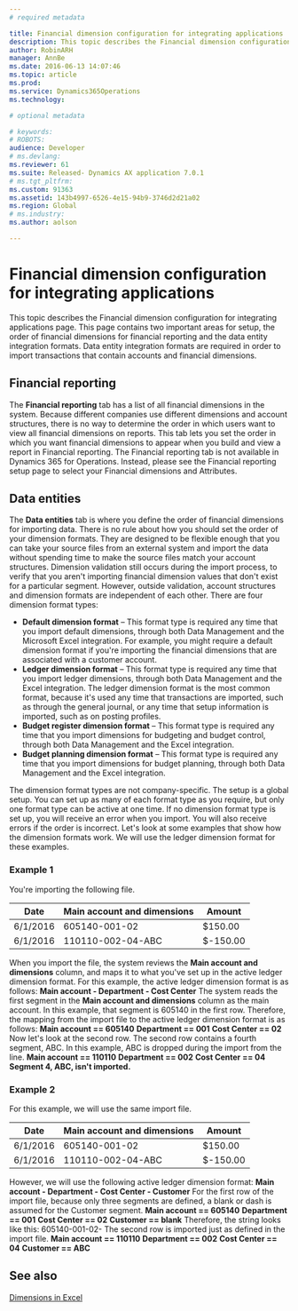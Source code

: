 ```yaml
---
# required metadata

title: Financial dimension configuration for integrating applications | Microsoft Docs
description: This topic describes the Financial dimension configuration for integrating applications page. This page contains two important areas for setup, the order of financial dimensions for financial reporting and the data entity integration formats. Data entity integration formats are required in order to import transactions that contain accounts and financial dimensions.
author: RobinARH
manager: AnnBe
ms.date: 2016-06-13 14:07:46
ms.topic: article
ms.prod: 
ms.service: Dynamics365Operations
ms.technology: 

# optional metadata

# keywords: 
# ROBOTS: 
audience: Developer
# ms.devlang: 
ms.reviewer: 61
ms.suite: Released- Dynamics AX application 7.0.1
# ms.tgt_pltfrm: 
ms.custom: 91363
ms.assetid: 143b4997-6526-4e15-94b9-3746d2d21a02
ms.region: Global
# ms.industry: 
ms.author: aolson

---
```


# Financial dimension configuration for integrating applications

This topic describes the Financial dimension configuration for integrating applications page. This page contains two important areas for setup, the order of financial dimensions for financial reporting and the data entity integration formats. Data entity integration formats are required in order to import transactions that contain accounts and financial dimensions.

Financial reporting
-------------------

The **Financial reporting** tab has a list of all financial dimensions in the system. Because different companies use different dimensions and account structures, there is no way to determine the order in which users want to view all financial dimensions on reports. This tab lets you set the order in which you want financial dimensions to appear when you build and view a report in Financial reporting. The Financial reporting tab is not available in Dynamics 365 for Operations. Instead, please see the Financial reporting setup page to select your Financial dimensions and Attributes.

## Data entities
The **Data entities** tab is where you define the order of financial dimensions for importing data. There is no rule about how you should set the order of your dimension formats. They are designed to be flexible enough that you can take your source files from an external system and import the data without spending time to make the source files match your account structures. Dimension validation still occurs during the import process, to verify that you aren't importing financial dimension values that don't exist for a particular segment. However, outside validation, account structures and dimension formats are independent of each other. There are four dimension format types:

-   **Default dimension format** – This format type is required any time that you import default dimensions, through both Data Management and the Microsoft Excel integration. For example, you might require a default dimension format if you're importing the financial dimensions that are associated with a customer account.
-   **Ledger dimension format** – This format type is required any time that you import ledger dimensions, through both Data Management and the Excel integration. The ledger dimension format is the most common format, because it's used any time that transactions are imported, such as through the general journal, or any time that setup information is imported, such as on posting profiles.
-   **Budget register dimension format** – This format type is required any time that you import dimensions for budgeting and budget control, through both Data Management and the Excel integration.
-   **Budget planning dimension format** – This format type is required any time that you import dimensions for budget planning, through both Data Management and the Excel integration.

The dimension format types are not company-specific. The setup is a global setup. You can set up as many of each format type as you require, but only one format type can be active at one time. If no dimension format type is set up, you will receive an error when you import. You will also receive errors if the order is incorrect. Let's look at some examples that show how the dimension formats work. We will use the ledger dimension format for these examples.

### Example 1

You're importing the following file.

| Date     | Main account and dimensions | Amount   |
|----------|-----------------------------|----------|
| 6/1/2016 | 605140-001-02               | $150.00  |
| 6/1/2016 | 110110-002-04-ABC           | $-150.00 |

When you import the file, the system reviews the **Main account and dimensions** column, and maps it to what you've set up in the active ledger dimension format. For this example, the active ledger dimension format is as follows: **Main account - Department - Cost Center** The system reads the first segment in the **Main account and dimensions** column as the main account. In this example, that segment is 605140 in the first row. Therefore, the mapping from the import file to the active ledger dimension format is as follows: **Main account == 605140** **Department == 001** **Cost Center == 02** Now let's look at the second row. The second row contains a fourth segment, ABC. In this example, ABC is dropped during the import from the line. **Main account == 110110** **Department == 002** **Cost Center == 04** **Segment 4, ABC, isn't imported.**

### Example 2

For this example, we will use the same import file.

| Date     | Main account and dimensions | Amount   |
|----------|-----------------------------|----------|
| 6/1/2016 | 605140-001-02               | $150.00  |
| 6/1/2016 | 110110-002-04-ABC           | $-150.00 |

However, we will use the following active ledger dimension format: **Main account - Department - Cost Center - Customer** For the first row of the import file, because only three segments are defined, a blank or dash is assumed for the Customer segment. **Main account == 605140** **Department == 001** **Cost Center == 02** **Customer == blank** Therefore, the string looks like this: 605140-001-02- The second row is imported just as defined in the import file. **Main account == 110110** **Department == 002** **Cost Center == 04** **Customer == ABC**

See also
--------

[Dimensions in Excel](https://docs.microsoft.com/en-us/dynamics365/operations/dev-itpro/financial-dimensions/dimensions-overview)

